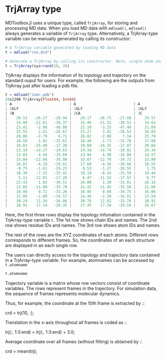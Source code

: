 # TrjArray type

MDToolbox.jl uses a unique type, called `TrjArray`, for storing and processing MD data. 
When you load MD data with `mdload()`, `mdload()` always generates a variable of `TrjArray` type.
Alternatively, a TrjArray-type variable can be manually generated by calling its constructor:

```julia
# A TrjArray variable generated by loading MD data
t = mdload("run.dcd")

# Generate a TrjArray by calling its constructor. Here, single atom and its nine-frame coordinates are given. 
t = TrjArray(xyz=rand(10, 3))
```

TrjArray displays the information of its topology and trajectory on the standard ouput for users. For example, the following are the outputs from TrjArray just after loading a pdb file. 

```julia
t = mdload("1nmr.pdb")
20x1290 TrjArray{Float64, Int64}
| A                          | A                          | A                          |  …   A                          | A                          |
| 1GLY                       | 1GLY                       | 1GLY                       |  …   85VAL                      | 85VAL                      |
| 1N                         | 2CA                        | 3C                         |  …   1289HG22                   | 1290HG23                   |
|    28.53   -26.27   -28.94 |    29.17   -26.75   -27.68 |    29.57   -25.61   -26.77 |  …      -7.86   -13.77     5.44 |    -9.59   -13.85     5.12 |
|    14.90   -22.61   -39.37 |    15.46   -21.51   -38.53 |    14.63   -21.25   -37.29 |        -12.22   -15.81    16.41 |   -13.19   -16.57    17.66 |
|    23.41    -2.86   -46.88 |    22.10    -3.25   -47.48 |    21.09    -3.72   -46.45 |        -20.27   -10.55    13.26 |   -18.87   -11.64    13.29 |
|    32.55     2.61   -26.67 |    33.27     3.91   -26.53 |    34.03     4.01   -25.23 |        -17.33   -15.69    15.29 |   -18.58   -15.84    16.52 |
|    28.06    -2.79     6.71 |    26.82    -2.08     7.14 |    25.79    -1.99     6.03 |        -15.29    -8.49     7.07 |   -13.81    -7.58     7.35 |
|    18.58     1.82   -32.61 |    18.49     2.73   -33.78 |    17.08     3.23   -34.03 |  …     -11.52   -13.25    13.40 |   -10.73   -11.69    13.65 |
|    18.83   -25.48   -17.28 |    19.60   -24.35   -17.87 |    20.66   -24.82   -18.85 |         -9.46   -13.49    12.92 |   -10.70   -12.47    13.67 |
|    23.19   -14.27   -19.63 |    24.34   -14.74   -18.81 |    24.34   -14.16   -17.41 |        -15.02   -11.41     7.39 |   -16.62   -11.77     8.03 |
|    13.03     4.56   -33.69 |    13.94     4.98   -34.80 |    14.57     6.34   -34.54 |         -8.15   -13.56    16.57 |    -7.91   -12.72    18.11 |
|    33.84   -12.66   -35.98 |    33.07   -12.78   -34.72 |    33.80   -12.20   -33.53 |        -26.30    -5.86    15.89 |   -27.17    -5.87    14.35 |
|    16.87    -4.29   -29.61 |    17.68    -4.56   -30.84 |    18.55    -3.38   -31.22 |  …     -12.64    -9.46    13.16 |   -12.40   -10.92    14.13 |
|    -0.75    -1.61   -29.23 |     0.53    -1.27   -28.55 |     1.75    -1.63   -29.38 |        -13.61   -13.56    20.23 |   -12.35   -14.79    20.13 |
|    18.30    -7.25   -33.42 |    19.19    -8.43   -33.59 |    19.44    -9.15   -32.28 |        -16.17   -16.37    14.80 |   -16.02   -14.71    15.36 |
|     5.11   -12.01   -17.20 |     6.47   -11.52   -17.57 |     6.77   -11.71   -19.04 |         -4.85    -9.56     8.53 |    -3.89    -9.68    10.00 |
|    25.43     1.83   -30.51 |    26.00     1.39   -31.81 |    26.16     2.54   -32.79 |        -23.89    -7.36    17.90 |   -22.18    -7.18    18.30 |
|    12.85   -11.80   -35.78 |    11.42   -11.45   -35.56 |    11.08   -11.26   -34.10 |  …     -24.66     0.20    14.78 |   -23.75    -1.22    15.28 |
|    16.98     0.72   -33.26 |    16.95     0.68   -34.75 |    16.06    -0.43   -35.28 |        -13.51   -12.24    21.06 |   -13.74   -13.90    20.52 |
|    15.89    -2.89   -34.57 |    14.46    -2.58   -34.81 |    13.54    -3.75   -34.51 |        -14.64    -5.21     8.71 |   -15.94    -5.95     9.64 |
|    30.24    11.26   -16.06 |    30.76    12.62   -15.76 |    30.91    13.47   -17.00 |         -6.57   -15.12    20.61 |    -7.38   -15.35    19.06 |
|    28.91    17.14   -29.35 |    27.45    17.34   -29.54 |    26.67    17.19   -28.25 |        -21.13   -14.49    14.75 |   -21.74   -14.16    13.12 |
```

Here, the first three rows display the topology infomation contained in the TrjArray-type variable `t`. The 1st row shows chain IDs and names. The 2nd row shows residue IDs and names. The 3rd row shows atom IDs and names. 

The rest of the rows are the XYZ coordinates of each atoms. Different rows corresponds to different frames. So, the coordinates of an each structure are displayed in an each single row. 

The users can directly access to the topology and trajectory data contained in a TrjArray-type variable. For example, atomnames can be accessed by `t.atomname`

```julia
t.atomname

```



Trajectory variable is a matrix whose row vectors consist of
coordinate variables. The rows represent frames in the trajectory. 
For simulation data, the sequence of frames represents molecular dynamics. 

Thus, for example, the coordinate at the 10th frame is extracted by
::
  
  crd = trj(10, :);

Translation in the x-axis throughout all frames is coded as
::
  
  trj(:, 1:3:end) = trj(:, 1:3:end) + 3.0;

Average coordinate over all frames (without fitting) is obtained by
::
  
  crd = mean(trj);
